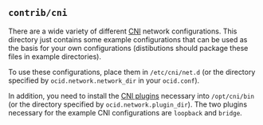 ## `contrib/cni` ##

There are a wide variety of different [CNI][cni] network configurations. This
directory just contains some example configurations that can be used as the
basis for your own configurations (distibutions should package these files in
example directories).

To use these configurations, place them in `/etc/cni/net.d` (or the directory
specified by `ocid.network.network_dir` in your `ocid.conf`).

In addition, you need to install the [CNI plugins][cni] necessary into
`/opt/cni/bin` (or the directory specified by `ocid.network.plugin_dir`). The
two plugins necessary for the example CNI configurations are `loopback` and
`bridge`.

[cni]: https://github.com/containernetworking/cni
